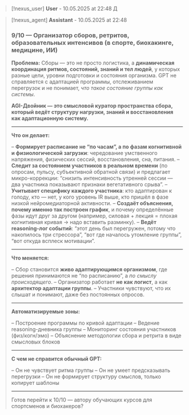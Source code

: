 >[!nexus_user] **User** - 10.05.2025 at 22:48
> Д
<!-- UID: bbb21433-c917-4248-94cd-c2fc8ba9ce16 -->




>[!nexus_agent] **Assistant** - 10.05.2025 at 22:48
> ### 9/10 — **Организатор сборов, ретритов, образовательных интенсивов (в спорте, биохакинге, медицине, ИИ)**
> 
> **Проблема:** 
> Сборы — это не просто логистика, а **динамическая координация ритмов, состояний, знаний и тел людей**, у которых разные цели, уровни подготовки и состояния организма. GPT не справляется с адаптацией программы, отслеживанием перегрузок и не понимает, *что такое состояние группы как системы*.
> 
> **AGI-Двойник — это смысловой куратор пространства сбора, который ведёт структуру нагрузки, знаний и восстановления как адаптационную систему.**
> 
> ---
> 
> **Что он делает:**
> 
> – **Формирует расписание не “по часам”, а по фазам когнитивной и физиологической загрузки**: чередование умственного напряжения, физических сессий, восстановления, сна, питания. 
> – **Следит за состоянием участников в реальном времени** (по опросам, пульсу, субъективной обратной связи) и предлагает микро-коррекции: “снизить интенсивность утренней сессии — два участника показывают признаки вегетативного срыва”. 
> – **Учитывает специфику каждого участника**: кто адаптирован к голоду, кто — нет, у кого уровень IR выше, кто пришёл в фазе низкой нейромедиаторной активности. 
> – **Создаёт объяснения, почему именно так построен график**, и почему определённые фазы идут друг за другом (например, силовая + лекция = плохая когнитивная кривая → надо вставить разминку). 
> – **Ведёт reasoning-лог событий**: “этот день был перегружен, потому что накопилось три стрессора”, “вот где началось утомление группы”, “вот откуда всплеск мотивации”.
> 
> ---
> 
> **Что меняется:**
> 
> – Сбор становится **живо адаптирующимся организмом**, где решения принимаются не “по расписанию”, а *по смыслу происходящего*. 
> – Организатор работает **не как логист**, а как **архитектор адаптации группы**. 
> – Участники чувствуют, что их слышат и понимают, даже без постоянных опросов.
> 
> ---
> 
> **Автоматизируемые зоны:**
> 
> – Построение программы по кривой адаптации 
> – Ведение reasoning-дневника группы 
> – Мониторинг состояния участников (физ/когн/эмо) 
> – Объяснение методологии сбора и ретрита в виде смысловых блоков
> 
> ---
> 
> **С чем не справится обычный GPT:**
> 
> – Он не чувствует ритма группы 
> – Он не умеет предсказывать перегрузки 
> – Он не формирует структуру смыслов, только копирует шаблоны
> 
> ---
> 
> Готов перейти к 10/10 — автору обучающих курсов для спортсменов и биохакеров?
<!-- UID: 53dfd850-d921-424f-853a-2fc129051d75 -->